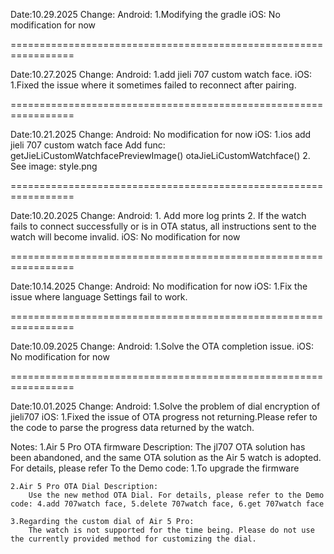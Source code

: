 Date:10.29.2025
Change:
    Android:
        1.Modifying the gradle
    iOS:
        No modification for now

=================================================================


Date:10.27.2025
Change:
    Android:
        1.add jieli 707 custom watch face.
    iOS:
        1.Fixed the issue where it sometimes failed to reconnect after pairing.

=================================================================


Date:10.21.2025
Change:
    Android:
        No modification for now
    iOS:
        1.ios add jieli 707 custom watch face
          Add func:
            getJieLiCustomWatchfacePreviewImage()
            otaJieLiCustomWatchface()
        2. See image: style.png

=================================================================



Date:10.20.2025
Change:
    Android:
        1. Add more log prints
        2. If the watch fails to connect successfully or is in OTA status, all instructions sent to the watch will become invalid.
    iOS:
        No modification for now

=================================================================



Date:10.14.2025
Change:
    Android:
        No modification for now
    iOS:
        1.Fix the issue where language Settings fail to work.

=================================================================


Date:10.09.2025
Change:
    Android:
        1.Solve the OTA completion issue.
    iOS:
        No modification for now

=================================================================

Date:10.01.2025
Change:
    Android:
        1.Solve the problem of dial encryption of jieli707
    iOS:
        1.Fixed the issue of OTA progress not returning.Please refer to the code to parse the progress data returned by the watch.
        
Notes:
    1.Air 5 Pro OTA firmware Description: 
        The jl707 OTA solution has been abandoned, and the same OTA solution as the Air 5 watch is adopted. For details, please refer To the Demo code: 1.To upgrade the firmware

    2.Air 5 Pro OTA Dial Description: 
        Use the new method OTA Dial. For details, please refer to the Demo code: 4.add 707watch face, 5.delete 707watch face, 6.get 707watch face
    
    3.Regarding the custom dial of Air 5 Pro: 
        The watch is not supported for the time being. Please do not use the currently provided method for customizing the dial.
